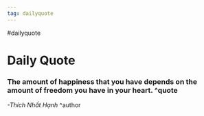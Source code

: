 ```yaml
---
tag: dailyquote
---
```


#dailyquote

# Daily Quote

### The amount of happiness that you have depends on the amount of freedom you have in your heart. ^quote
*-Thích Nhất Hạnh* ^author
